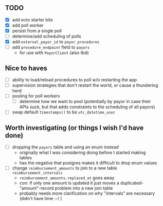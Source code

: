 ## TODO

- [x] add ecto starter bits
- [x] add poll worker
- [x] persist from a single poll
- [ ] determine/add scheduling of polls
- [x] add `external_payor_id` to `payor_procedures`
- [ ] add `procedure_endpoint` field to `payors`
  - for use with `PayorClient` (also tbd)


## Nice to haves
- [ ] ability to load/reload procedures to poll w/o restarting the app
- [ ] supervision strategies that don't restart the world, or cause a thundering herd
- [ ] pooling for poll workers
  - [ ] determine how we want to pool (potentially by payor in case their APIs suck, but that adds constraints to the scheduling of all payors)
- [ ] swap default `timestamps()` to be `utc_datetime_usec`

## Worth investigating (or things I wish I'd have done)
- [ ] dropping the `payors` table and using an enum instead
  - originally what I was considering doing before I started making tables
  - has the negative that postgres makes it difficult to drop enum values
- [ ] change `reimbursement_amounts` to join to a new table `reimbursement_intervals`
  - `reimbursement_amounts.replaced_at` goes away
  - con: if only one amount is updated it just moves a duplicated-"amount"-record problem into a new join table
  - probably needs more clarification on why "intervals" are necessary (didn't have time :-/ )
